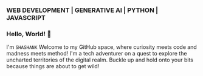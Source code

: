 ### WEB DEVELOPMENT | GENERATIVE AI | PYTHON | JAVASCRIPT

### Hello, World! 🚀
I'm ```SHASHANK``` Welcome to my GitHub space, where curiosity meets code and madness meets method! I'm a tech adventurer on a quest to explore the uncharted territories of the digital realm. Buckle up and hold onto your bits because things are about to get wild!

<!--
## About Me
- 🔭 I’m currently traversing the multidimensional landscape of full-stack development, machine learning, and Generative AI.
- 🌱 I’m cultivating a garden of code with seeds of Python, JavaScript, and a sprinkle of C language for that extra kick.
- 💬 Ask me about how I once turned a toaster into a web server using only a Raspberry Pi and a roll of duct tape.
- 📫 You can summon me through the digital ether at [Your Email Address], but beware, I may answer in memes.
- 😄 Pronouns: Ctrl, Alt, Del.
- ⚡ Fun fact: I once debugged a piece of code by reciting the entire script backwards under a full moon. It worked!


## Interests
- Full-Stack Development: Building digital skyscrapers from the ground up.
- Machine Learning: Teaching computers to dance the cha-cha-cha.
- Quantum Computing: Riding the wave of probability into the unknown.

## Skills
- Programming Languages: Fluent in over six million forms of communication... well, maybe not that many, but close!
- Technologies & Tools: From the humble command line to the dizzying heights of the cloud, I'm armed and ready.

## Projects
- [Project Name](Link to Project Repository or Website): In this project, I hacked the Matrix... okay, maybe not the Matrix, but a simulation of it!
- [Project Name](Link to Project Repository or Website): Ever wondered what happens when you mix AI with a sprinkle of chaos theory? Check out this project and hold onto your socks!
- [Project Name](Link to Project Repository or Website): This project started as a joke but ended up winning a Nobel Prize in Computer Science. True story!

## GitHub Stats
![Your GitHub Stats](https://github-readme-stats.vercel.app/api?username=YourGitHubUsername&show_icons=true&theme=radical)

## Connect with Me
- LinkedIn: [Your LinkedIn Profile URL]
- Email: [Your Email Address]
- Website: [Your Personal Website or Blog URL]

Ready to embark on an epic quest through the binary wilderness? Join me, and together, we shall conquer the digital frontier!






<!--
**theshashank1/theshashank1** is a ✨ _special_ ✨ repository because its `README.md` (this file) appears on your GitHub profile.

Here are some ideas to get you started:

- 🔭 I’m currently working on ...
- 🌱 I’m currently learning ...
- 👯 I’m looking to collaborate on ...
- 🤔 I’m looking for help with ...
- 💬 Ask me about ...
- 📫 How to reach me: ...
- 😄 Pronouns: ...
- ⚡ Fun fact: ...
-->
